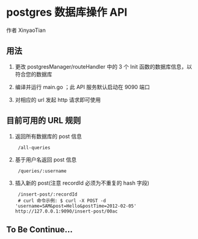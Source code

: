 # postgres 数据库操作 API
作者 XinyaoTian

## 用法

1. 更改 postgresManager/routeHandler 中的 3 个 Init 函数的数据库信息，以符合您的数据库
    
2. 编译并运行 main.go ；此 API 服务默认启动在 9090 端口

3. 对相应的 url 发起 http 请求即可使用

## 目前可用的 URL 规则

1. 返回所有数据库的 post 信息

        /all-queries
    
2. 基于用户名返回 post 信息

        /queries/:username
        
3. 插入新的 post(注意 recordId 必须为不重复的 hash 字段)
        
        /insert-post/:recordId
        # curl 命令示例: $ curl -X POST -d 'username=SAM&post=Hello&postTime=2012-02-05' http://127.0.0.1:9090/insert-post/00ac

## To Be Continue...


